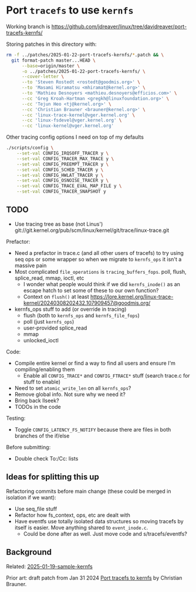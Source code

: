 # Port `tracefs` to use `kernfs`

Working branch is <https://github.com/jdreaver/linux/tree/davidreaver/port-tracefs-kernfs/>

Storing patches in this directory with:

```bash
rm -f ../patches/2025-01-22-port-tracefs-kernfs/*.patch && \
  git format-patch master...HEAD \
      --base=origin/master \
      -o ../patches/2025-01-22-port-tracefs-kernfs/ \
      --cover-letter \
      --to 'Steven Rostedt <rostedt@goodmis.org>' \
      --to 'Masami Hiramatsu <mhiramat@kernel.org>' \
      --to 'Mathieu Desnoyers <mathieu.desnoyers@efficios.com>' \
      --cc 'Greg Kroah-Hartman <gregkh@linuxfoundation.org>' \
      --cc 'Tejun Heo <tj@kernel.org>' \
      --cc 'Christian Brauner <brauner@kernel.org>' \
      --cc 'linux-trace-kernel@vger.kernel.org' \
      --cc 'linux-fsdevel@vger.kernel.org' \
      --cc 'linux-kernel@vger.kernel.org'
```

Other tracing config options I need on top of my defaults

```bash
./scripts/config \
    --set-val CONFIG_IRQSOFF_TRACER y \
    --set-val CONFIG_TRACER_MAX_TRACE y \
    --set-val CONFIG_PREEMPT_TRACER y \
    --set-val CONFIG_SCHED_TRACER y \
    --set-val CONFIG_HWLAT_TRACER y \
    --set-val CONFIG_OSNOISE_TRACER y \
    --set-val CONFIG_TRACE_EVAL_MAP_FILE y \
    --set-val CONFIG_TRACER_SNAPSHOT y
```

## TODO

- Use tracing tree as base (not Linus') git://git.kernel.org/pub/scm/linux/kernel/git/trace/linux-trace.git

Prefactor:

- Need a prefactor in trace.c (and all other users of tracefs) to try using seq ops or some wrapper so when we migrate to `kernfs_ops` it isn't a massive pain
- Most complicated `file_operations` is `tracing_buffers_fops`. poll, flush, splice_read, mmap, ioctl, etc
  - I wonder what people would think if we did `kernfs_inode()` as an escape hatch to set some of these to our own function?
  - Context on `flush()` at least <https://lore.kernel.org/linux-trace-kernel/20240308202432.107909457@goodmis.org/>
- kernfs_ops stuff to add (or override in tracing)
  - flush (both to `kernfs_ops` and `kernfs_file_fops`)
  - poll (just `kernfs_ops`)
  - user-provided splice_read
  - mmap
  - unlocked_ioctl

Code:

- Compile entire kernel or find a way to find all users and ensure I'm compiling/enabling them
  - Enable all `CONFIG_TRACE*` and `CONFIG_FTRACE*` stuff (search trace.c for stuff to enable)
- Need to set `atomic_write_len` on all `kernfs_ops`?
- Remove global info. Not sure why we need it?
- Bring back llseek?
- TODOs in the code

Testing:

- Toggle `CONFIG_LATENCY_FS_NOTIFY` because there are files in both branches of the if/else

Before submitting:

- Double check To:/Cc: lists

## Ideas for splitting this up

Refactoring commits before main change (these could be merged in isolation if we want):

- Use seq_file stuff
- Refactor how fs_context, ops, etc are dealt with
- Have eventfs use totally isolated data structures so moving tracefs by itself is easier. Move anything shared to `event_inode.c`.
  - Could be done after as well. Just move code and s/tracefs/eventfs?

## Background

Related: [2025-01-19-sample-kernfs](../2025-01-19-sample-kernfs)

Prior art: draft patch from Jan 31 2024 [Port tracefs to kernfs](https://lore.kernel.org/all/20240131-tracefs-kernfs-v1-0-f20e2e9a8d61@kernel.org/T/#u) by Christian Brauner.
